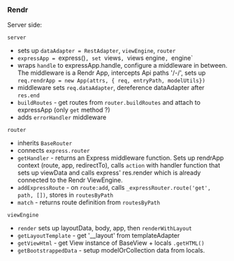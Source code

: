 ### Rendr

Server side:

`server` 
* sets up `dataAdapter = RestAdapter`, `viewEngine`, `router`
* `expressApp = `express()`, set `views`, `views engine`, `engine`
* wraps `handle` to expressApp.handle, configure a middleware in between. The middleware is a Rendr App, intercepts Api paths '/-/', sets up `req.rendrApp = new App(attrs, { req, entryPath, modelUtils})` 
* middleware sets `req.dataAdapter`, dereference dataAdapter after `res.end`
* `buildRoutes` - get routes from `router.buildRoutes` and attach to expressApp (only `get` method ?)
* adds `errorHandler` middleware

`router`
* inherits `BaseRouter`
* connects `express.router`
* `getHandler` - returns an Express middleware function. Sets up rendrApp context (route, app, redirectTo), calls `action` with handler function that sets up viewData and calls express' res.render which is already connected to the Rendr ViewEngine.
* `addExpressRoute` - on `route:add`, calls `_expressRouter.route('get', path, [])`, stores in `routesByPath`
* `match` - returns route definition from `routesByPath`

`viewEngine`
* `render` sets up layoutData, body, app, then `renderWithLayout`
* `getLayoutTemplate` - get '__layout' from templateAdapter
* `getViewHtml` - get View instance of BaseView + locals `.getHTML()`
* `getBootstrappedData` - setup modelOrCollection data from locals.
